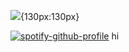 ![](https://i.pinimg.com/736x/46/80/4d/46804d24a0d686cb8bb69f9a63476414.jpg){130px:130px}

[![spotify-github-profile](https://spotify-github-profile.kittinanx.com/api/view?uid=31qcwlth6q4onen5dhyzn34dau5m&cover_image=true&theme=natemoo-re&show_offline=true&background_color=121212&interchange=false&bar_color=bd479d&bar_color_cover=true)](https://spotify-github-profile.kittinanx.com/api/view?uid=31qcwlth6q4onen5dhyzn34dau5m&redirect=true)
hi
